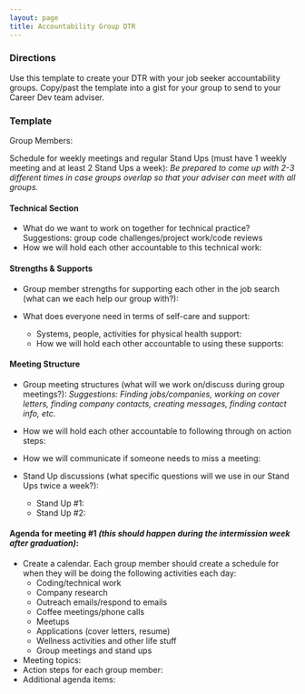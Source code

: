 ```yaml
---
layout: page
title: Accountability Group DTR
---
```


### Directions
Use this template to create your DTR with your job seeker accountability groups. Copy/past the template into a gist for your group to send to your Career Dev team adviser.

### Template

Group Members:

Schedule for weekly meetings and regular Stand Ups (must have 1 weekly meeting and at least 2 Stand Ups a week):
*Be prepared to come up with 2-3 different times in case groups overlap so that your adviser can meet with all groups.*

#### Technical Section
* What do we want to work on together for technical practice? Suggestions: group code challenges/project work/code reviews
* How we will hold each other accountable to this technical work:

#### Strengths & Supports
* Group member strengths for supporting each other in the job search (what can we each help our group with?):

* What does everyone need in terms of self-care and support:
  * Systems, people, activities for physical health support:
  * How we will hold each other accountable to using these supports:

#### Meeting Structure
* Group meeting structures (what will we work on/discuss during group meetings?):
*Suggestions: Finding jobs/companies, working on cover letters, finding company contacts, creating messages, finding contact info, etc.*

* How we will hold each other accountable to following through on action steps:

* How we will communicate if someone needs to miss a meeting:

* Stand Up discussions (what specific questions will we use in our Stand Ups twice a week?):
  * Stand Up #1:
  * Stand Up #2:

#### Agenda for meeting #1 *(this should happen during the intermission week after graduation)*:
* Create a calendar. Each group member should create a schedule for when they will be doing the following activities each day:
  * Coding/technical work
  * Company research
  * Outreach emails/respond to emails
  * Coffee meetings/phone calls
  * Meetups
  * Applications (cover letters, resume)
  * Wellness activities and other life stuff
  * Group meetings and stand ups
* Meeting topics:
* Action steps for each group member:
* Additional agenda items:
